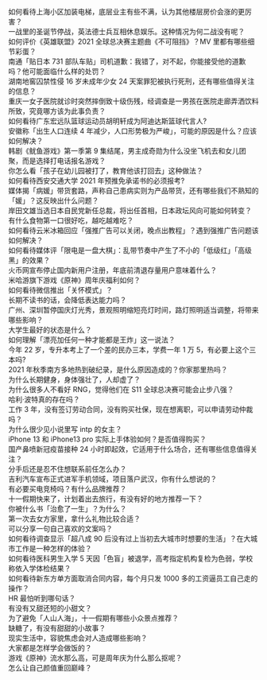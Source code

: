 如何看待上海小区加装电梯，底层业主有些不满，认为其他楼层房价会涨的更厉害？  
一战里的圣诞节停战，英法德士兵互相休息娱乐。这种情况为何二战没有呢？  
如何评价《英雄联盟》2021 全球总决赛主题曲《不可阻挡》？MV 里都有哪些细节彩蛋？  
南通「贴日本 731 部队车贴」司机道歉：我错了，对不起，你能接受他的道歉吗？他可能面临什么样的处罚？  
湖南地窖囚禁性侵 16 岁未成年少女 24 天案罪犯被执行死刑，还有哪些值得关注的信息？  
重庆一女子医院就诊时突然摔倒致十级伤残，经调查是一男孩在医院走廊弄洒饮料所致，究竟哪方该为此事负责？  
如何看待广东宏远队篮球运动员胡明轩成为阿迪达斯篮球代言人?  
安徽称「出生人口连续 4 年减少，人口形势极为严峻」，可能的原因是什么？应该如何解决？  
韩剧《鱿鱼游戏》第一季第 9 集结尾，男主成奇勋为什么没坐飞机去和女儿团聚，而是选择打电话报名游戏？  
你怎么看「孩子在幼儿园被打了，教育他该打回去」这种做法？  
如何看待西安交通大学 2021 年预推免承诺书的必须报考?  
媒体揭「病媛」带货套路，声称自己患病实则为产品带货，还有哪些我们不熟知的「媛」？这反映出什么问题？  
岸田文雄当选日本自民党新任总裁，将出任首相，日本政坛风向可能如何转变？  
有什么食物第一口很好吃，越吃越难吃？  
如何看待云米冰箱回应「强推广告可以关闭，晚点出教程」？遇到强推广告问题该如何解决？  
如何看待媒体评「限电是一盘大棋」：乱带节奏中产生了不小的「低级红」「高级黑」的效果？  
火币网宣布停止国内新用户注册，年底前清退存量用户意味着什么？  
米哈游旗下游戏《原神》周年庆福利如何？  
如何看待微信推出「关怀模式」？  
长期不读书的话，会降低表达能力吗？  
广州、深圳暂停国庆灯光秀，景观照明缩短亮灯时间，路灯照明适当调整，将带来哪些影响？  
大学生最好的状态是什么？  
如何理解「漂亮加任何一种才能都是王炸」这一说法？  
今年 22 岁，专升本考上了一个差的民办三本，学费一年 1 万 5，有必要上这个三本吗?  
2021 年秋季南方多地热到破纪录，是什么原因造成的？你家那里热吗？  
为什么长期健身，身体强壮了，人却虚了？  
为什么很多人不看好 RNG，觉得他们在 S11 全球总决赛可能会止步八强？  
哈利·波特真的存在吗？  
工作 3 年，没有签订劳动合同，没有购买社保，现在想离职，可以申请劳动仲裁吗？  
为什么很少见小说里写 intp 的女主？  
iPhone 13 和 iPhone13 pro 实际上手体验如何？是否值得购买？  
国产鼻喷新冠疫苗接种 24 小时即起效，它适用于什么场合，还有哪些信息值得关注？  
分手后还是忍不住想联系前任怎么办？  
吉利汽车宣布正式进军手机领域，项目落户武汉，你有什么想说的？  
有必要买电竞椅吗？有什么品牌推荐？  
十一假期快来了，计划着出去旅行，有没有好的地方推荐一下？  
你被什么书「治愈了一生」？为什么？  
第一次去女方家里，拿什么礼物比较合适？  
可以分享一句自己喜欢的文案吗？  
如何看待调查显示「超八成 90 后没有过上当初去大城市时想要的生活」？在大城市工作是一种怎样的体验？  
如何看待医科男生入学 5 天因「色盲」被退学，高考指定机构复检为色弱，学校称依入学体检结果？  
如何看待新东方单方面取消合同内容，每个月只发 1000 多的工资逼员工自己走的操作？  
HR 最怕听到哪句话？  
有没有又甜还短的小甜文？  
为了避免「人山人海」，十一假期有哪些小众景点推荐？  
缺糖了，有没有甜甜的小故事？  
现实生活中，容貌焦虑会对人造成哪些影响？  
大家都是怎样学会做饭的？  
游戏《原神》流水那么高，可是周年庆为什么那么抠呢？  
怎么让自己颜值重回巅峰？  
